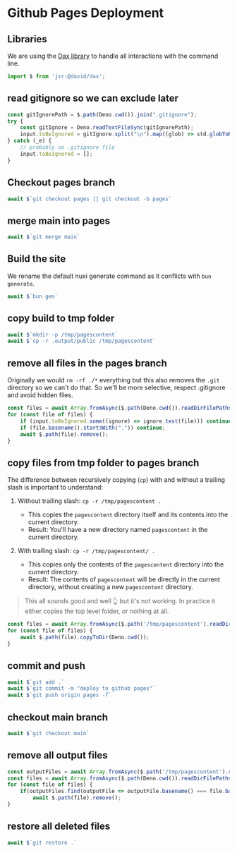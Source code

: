 # Github Pages Deployment

## Libraries
We are using the [Dax library](https://jsr.io/@david/dax#shell) to handle all interactions with the command line.
```ts
import $ from 'jsr:@david/dax';
```

## read gitignore so we can exclude later
```ts
const gitIgnorePath = $.path(Deno.cwd()).join(".gitignore");
try {
    const gitIgnore = Deno.readTextFileSync(gitIgnorePath);
    input.toBeIgnored = gitIgnore.split("\n").map((glob) => std.globToRegExp(glob));
} catch (_e) {
    // probably no .gitignore file
    input.toBeIgnored = [];
}
```

## Checkout pages branch
```ts
await $`git checkout pages || git checkout -b pages`
```

## merge main into pages
```ts
await $`git merge main`
```

## Build the site
We rename the default nuxi generate command as it conflicts with `bun generate`.
```ts
await $`bun gen`
```

## copy build to tmp folder
```ts
await $`mkdir -p /tmp/pagescontent`
await $`cp -r .output/public /tmp/pagescontent`
```

## remove all files in the pages branch
Originally we would `rm -rf ./*` everything but this also removes the `.git` directory so we can't do that.
So we'll be more selective, respect .gitignore and avoid hidden files.
```ts
const files = await Array.fromAsync($.path(Deno.cwd()).readDirFilePaths());
for (const file of files) {
    if (input.toBeIgnored.some((ignore) => ignore.test(file))) continue;
    if (file.basename().startsWith(".")) continue;
    await $.path(file).remove();
}
```

## copy files from tmp folder to pages branch
The difference between recursively copying (`cp`) with and without a trailing slash is important to understand:

1. Without trailing slash: `cp -r /tmp/pagescontent .`
   - This copies the `pagescontent` directory itself and its contents into the current directory.
   - Result: You'll have a new directory named `pagescontent` in the current directory.

2. With trailing slash: `cp -r /tmp/pagescontent/ .`
   - This copies only the contents of the `pagescontent` directory into the current directory.
   - Result: The contents of `pagescontent` will be directly in the current directory, without creating a new `pagescontent` directory.

> This all sounds good and well 👆 but it's not working. In practice it either copies the top level folder, or nothing at all.

```ts
const files = await Array.fromAsync($.path('/tmp/pagescontent').readDirFilePaths());
for (const file of files) {
    await $.path(file).copyToDir(Deno.cwd());
}
```

## commit and push
```ts skip
await $`git add .`
await $`git commit -m "deploy to github pages"`
await $`git push origin pages -f`
```

## checkout main branch
```ts skip
await $`git checkout main`
```

## remove all output files
```ts
const outputFiles = await Array.fromAsync($.path('/tmp/pagescontent').readDirFilePaths());
const files = await Array.fromAsync($.path(Deno.cwd()).readDirFilePaths());
for (const file of files) {
    if(outputFiles.find(outputFile => outputFile.basename() === file.basename()))
        await $.path(file).remove();
}
```

## restore all deleted files
```ts skip
await $`git restore .`
```